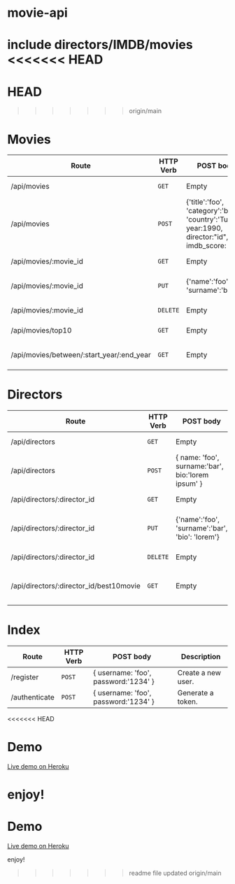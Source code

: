 # movie-api
include directors/IMDB/movies
<<<<<<< HEAD
=======
HEAD
=======
>>>>>>> origin/main

# Movies

| Route | HTTP Verb	 | POST body	 | Description	 |
| --- | --- | --- | --- |
| /api/movies | `GET` | Empty | List all movies. |
| /api/movies | `POST` | {'title':'foo', 'category':'bar', 'country':'Turkey', year:1990, director:"id", imdb_score: 9.7 } | Create a new movie. |
| /api/movies/:movie_id | `GET` | Empty | Get a movie. |
| /api/movies/:movie_id | `PUT` | {'name':'foo', 'surname':'bar'} | Update a movie with new info. |
| /api/movies/:movie_id | `DELETE` | Empty | Delete a movie. |
| /api/movies/top10 | `GET` | Empty | Get the top 10 movies. |
| /api/movies/between/:start_year/:end_year | `GET` | Empty | Movies between two dates. |

# Directors

| Route | HTTP Verb	 | POST body	 | Description	 |
| --- | --- | --- | --- |
| /api/directors | `GET` | Empty | List all directors. |
| /api/directors | `POST` | { name: 'foo', surname:'bar', bio:'lorem ipsum' } | Create a new director. |
| /api/directors/:director_id | `GET` | Empty | Get a director. |
| /api/directors/:director_id | `PUT` | {'name':'foo', 'surname':'bar', 'bio': 'lorem'} | Update a director with new info. |
| /api/directors/:director_id | `DELETE` | Empty | Delete a director. |
| /api/directors/:director_id/best10movie | `GET` | Empty | The director's top 10 films. |

# Index

| Route | HTTP Verb	 | POST body	 | Description	 |
| --- | --- | --- | --- |
| /register | `POST` | { username: 'foo', password:'1234' } | Create a new user. |
| /authenticate | `POST` | { username: 'foo', password:'1234' } | Generate a token. |


<<<<<<< HEAD
# Demo
[Live demo on Heroku](https://node-egitimi-movie-api.herokuapp.com/)

enjoy!
=======

# Demo
[Live demo on Heroku](https://node-egitimi-movie-api.herokuapp.com/)

enjoy!
>>>>>>> readme file updated
>>>>>>> origin/main
